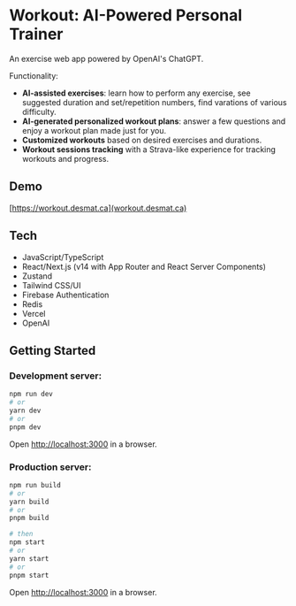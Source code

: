 # Workout: AI-Powered Personal Trainer

An exercise web app powered by OpenAI's ChatGPT.

Functionality:
- **AI-assisted exercises**: learn how to perform any exercise, see suggested duration and set/repetition numbers, find varations of various difficulty.
- **AI-generated personalized workout plans**: answer a few questions and enjoy a workout plan made just for you.
- **Customized workouts** based on desired exercises and durations.
- **Workout sessions tracking** with a Strava-like experience for tracking workouts and progress.


## Demo

[https://workout.desmat.ca](workout.desmat.ca)


## Tech

- JavaScript/TypeScript
- React/Next.js (v14 with App Router and React Server Components)
- Zustand
- Tailwind CSS/UI
- Firebase Authentication
- Redis
- Vercel
- OpenAI


## Getting Started

### Development server:

```bash
npm run dev
# or
yarn dev
# or
pnpm dev
```

Open [http://localhost:3000](http://localhost:3000) in a browser.


### Production server:

```bash
npm run build
# or
yarn build
# or
pnpm build

# then 
npm start
# or
yarn start
# or
pnpm start
```

Open [http://localhost:3000](http://localhost:3000) in a browser.
